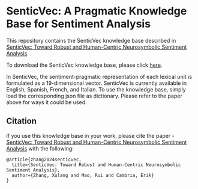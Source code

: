 # SenticVec: A Pragmatic Knowledge Base for Sentiment Analysis

This repository contains the SenticVec knowledge base described in [SenticVec: Toward Robust and Human-Centric Neurosymbolic Sentiment Analysis](https://sentic.net/neurosymbolic-sentiment-analysis.pdf). 

To download the SenticVec knowledge base, please click [here](https://sentic.net/senticvec.zip).

In SenticVec, the sentiment-pragmatic representation of each lexical unit is formulated as a 19-dimensional vector. SenticVec is currently available in English, Spanish, French, and Italian. 
To use the knowledge base, simply load the corresponding json file as dictionary.
Please refer to the paper above for ways it could be used.

## Citation
If you use this knowledge base in your work, please cite the paper - [SenticVec: Toward Robust and Human-Centric Neurosymbolic Sentiment Analysis](https://sentic.net/neurosymbolic-sentiment-analysis.pdf) with the following:
```
@article{zhang2024senticvec,
  title={SenticVec: Toward Robust and Human-Centric Neurosymbolic Sentiment Analysis},
  author={Zhang, Xulang and Mao, Rui and Cambria, Erik}
}
```
